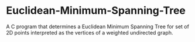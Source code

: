 # Euclidean-Minimum-Spanning-Tree
 A C program that determines a Euclidean Minimum Spanning Tree for set of 2D points interpreted as the vertices of a weighted undirected graph.
